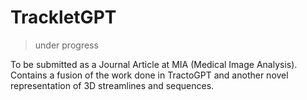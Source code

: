 # TrackletGPT

> under progress

To be submitted as a Journal Article at MIA (Medical Image Analysis). Contains a fusion of the work done in TractoGPT and another novel representation of 3D streamlines and sequences.
